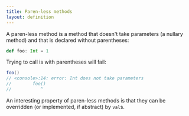 ```yaml
---
title: Paren-less methods
layout: definition
---
```


A paren-less method is a method that doesn't take parameters (a nullary method) and that is declared without parentheses:

```scala
def foo: Int = 1
```

Trying to call is with parentheses will fail:

```scala
foo()
// <console>:14: error: Int does not take parameters
//        foo()
//           ^
```

An interesting property of paren-less methods is that they can be overridden (or implemented, if abstract) by `val`s.
